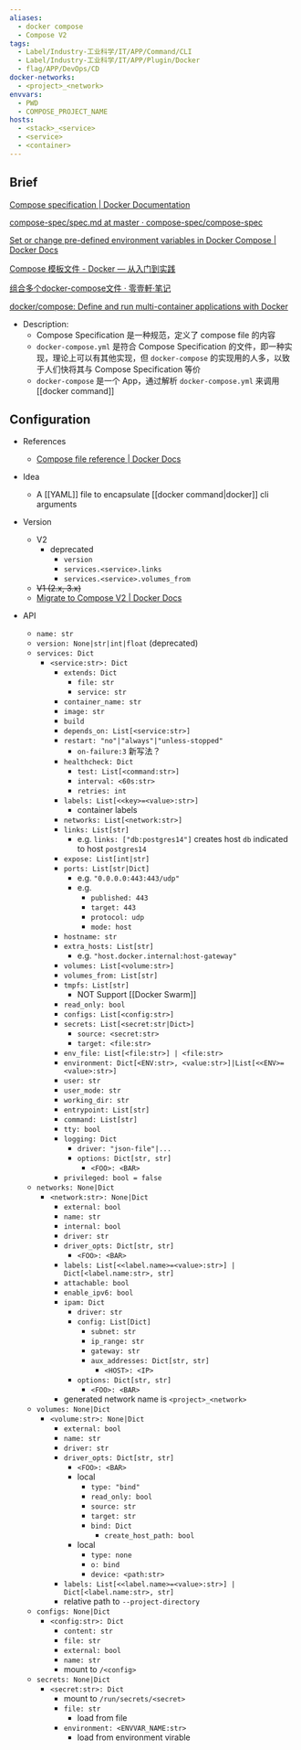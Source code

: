 ```yaml
---
aliases:
  - docker compose
  - Compose V2
tags:
  - Label/Industry-工业科学/IT/APP/Command/CLI
  - Label/Industry-工业科学/IT/APP/Plugin/Docker
  - flag/APP/DevOps/CD
docker-networks:
  - <project>_<network>
envvars:
  - PWD
  - COMPOSE_PROJECT_NAME
hosts:
  - <stack>_<service>
  - <service>
  - <container>
---
```


## Brief

[Compose specification | Docker Documentation](https://docs.docker.com/compose/compose-file/)

[compose-spec/spec.md at master · compose-spec/compose-spec](https://github.com/compose-spec/compose-spec/blob/master/spec.md)

[Set or change pre-defined environment variables in Docker Compose | Docker Docs](https://docs.docker.com/compose/environment-variables/envvars/)

[Compose 模板文件 - Docker — 从入门到实践](https://yeasy.gitbook.io/docker_practice/compose/compose_file)

[组合多个docker-compose文件 · 零壹軒·笔记](https://note.qidong.name/2018/11/compose-multiple-files/)

[docker/compose: Define and run multi-container applications with Docker](https://github.com/docker/compose)


- Description:
    * Compose Specification 是一种规范，定义了 compose file 的内容
    * `docker-compose.yml` 是符合 Compose Specification 的文件，即一种实现，理论上可以有其他实现，但 `docker-compose` 的实现用的人多，以致于人们快将其与 Compose Specification 等价
    * `docker-compose` 是一个 App，通过解析 `docker-compose.yml` 来调用 [[docker command]]

## Configuration

- References
    - [Compose file reference | Docker Docs](https://docs.docker.com/reference/compose-file/)

- Idea
    - A [[YAML]] file to encapsulate [[docker command|docker]] cli arguments

- Version
    - V2
        - deprecated
            - `version`
            - `services.<service>.links`
            - `services.<service>.volumes_from`
    - ~~V1 (2.x, 3.x)~~
    - [Migrate to Compose V2 | Docker Docs](https://docs.docker.com/compose/migrate/)

- API
    - `name: str`
    - `version: None|str|int|float` (deprecated)
    - `services: Dict`
        - `<service:str>: Dict`
            - `extends: Dict`
                - `file: str`
                - `service: str`
            - `container_name: str`
            - `image: str`
            - `build`
            - `depends_on: List[<service:str>]`
            - `restart: "no"|"always"|"unless-stopped"`
                - `on-failure:3` 新写法？
            - `healthcheck: Dict`
                - `test: List[<command:str>]`
                - `interval: <60s:str>`
                - `retries: int`
            - `labels: List[<<key>=<value>:str>]`
                - container labels
            - `networks: List[<network:str>]`
            - `links: List[str]`
                - e.g. `links: ["db:postgres14"]` creates host `db` indicated to host `postgres14`
            - `expose: List[int|str]`
            - `ports: List[str|Dict]`
                - e.g. `"0.0.0.0:443:443/udp"`
                - e.g.
                    - `published: 443`
                    - `target: 443`
                    - `protocol: udp`
                    - `mode: host`
            - `hostname: str`
            - `extra_hosts: List[str]`
                - e.g. `"host.docker.internal:host-gateway"`
            - `volumes: List[<volume:str>]`
            - `volumes_from: List[str]`
            - `tmpfs: List[str]`
                - NOT Support [[Docker Swarm]]
            - `read_only: bool`
            - `configs: List[<config:str>]`
            - `secrets: List[<secret:str|Dict>]`
                - `source: <secret:str>`
                - `target: <file:str>`
            - `env_file: List[<file:str>] | <file:str>`
            - `environment: Dict[<ENV:str>, <value:str>]|List[<<ENV>=<value>:str>]`
            - `user: str`
            - `user_mode: str`
            - `working_dir: str`
            - `entrypoint: List[str]`
            - `command: List[str]`
            - `tty: bool`
            - `logging: Dict`
                - `driver: "json-file"|...`
                - `options: Dict[str, str]`
                    - `<FOO>: <BAR>`
            - `privileged: bool = false`
    - `networks: None|Dict`
        - `<network:str>: None|Dict`
            - `external: bool`
            - `name: str`
            - `internal: bool`
            - `driver: str`
            - `driver_opts: Dict[str, str]`
                - `<FOO>: <BAR>`
            - `labels: List[<<label.name>=<value>:str>] | Dict[<label.name:str>, str]`
            - `attachable: bool`
            - `enable_ipv6: bool`
            - `ipam: Dict`
                - `driver: str`
                - `config: List[Dict]`
                    - `subnet: str`
                    - `ip_range: str`
                    - `gateway: str`
                    - `aux_addresses: Dict[str, str]`
                        - `<HOST>: <IP>`
                - `options: Dict[str, str]`
                    - `<FOO>: <BAR>`
            - generated network name is `<project>_<network>`
    - `volumes: None|Dict`
        - `<volume:str>: None|Dict`
            - `external: bool`
            - `name: str`
            - `driver: str`
            - `driver_opts: Dict[str, str]`
                - `<FOO>: <BAR>`
                - local
                    - `type: "bind"`
                    - `read_only: bool`
                    - `source: str`
                    - `target: str`
                    - `bind: Dict`
                        - `create_host_path: bool`
                - local
                    - `type: none`
                    - `o: bind`
                    - `device: <path:str>`
            - `labels: List[<<label.name>=<value>:str>] | Dict[<label.name:str>, str]`
            - relative path to `--project-directory`
    - `configs: None|Dict`
        - `<config:str>: Dict`
            - `content: str`
            - `file: str`
            - `external: bool`
            - `name: str`
            - mount to `/<config>`
    - `secrets: None|Dict`
        - `<secret:str>: Dict`
            - mount to `/run/secrets/<secret>`
            - `file: str`
                - load from file
            - `environment: <ENVVAR_NAME:str>`
                - load from environment virable

